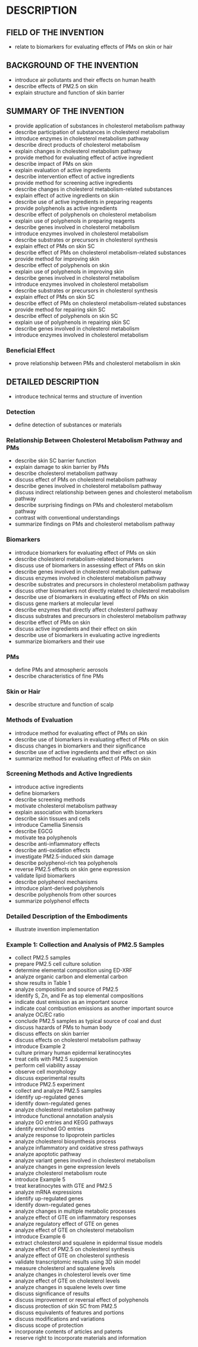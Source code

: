 # DESCRIPTION

## FIELD OF THE INVENTION

- relate to biomarkers for evaluating effects of PMs on skin or hair

## BACKGROUND OF THE INVENTION

- introduce air pollutants and their effects on human health
- describe effects of PM2.5 on skin
- explain structure and function of skin barrier

## SUMMARY OF THE INVENTION

- provide application of substances in cholesterol metabolism pathway
- describe participation of substances in cholesterol metabolism
- introduce enzymes in cholesterol metabolism pathway
- describe direct products of cholesterol metabolism
- explain changes in cholesterol metabolism pathway
- provide method for evaluating effect of active ingredient
- describe impact of PMs on skin
- explain evaluation of active ingredients
- describe intervention effect of active ingredients
- provide method for screening active ingredients
- describe changes in cholesterol metabolism-related substances
- explain effect of active ingredients on skin
- describe use of active ingredients in preparing reagents
- provide polyphenols as active ingredients
- describe effect of polyphenols on cholesterol metabolism
- explain use of polyphenols in preparing reagents
- describe genes involved in cholesterol metabolism
- introduce enzymes involved in cholesterol metabolism
- describe substrates or precursors in cholesterol synthesis
- explain effect of PMs on skin SC
- describe effect of PMs on cholesterol metabolism-related substances
- provide method for improving skin
- describe effect of polyphenols on skin
- explain use of polyphenols in improving skin
- describe genes involved in cholesterol metabolism
- introduce enzymes involved in cholesterol metabolism
- describe substrates or precursors in cholesterol synthesis
- explain effect of PMs on skin SC
- describe effect of PMs on cholesterol metabolism-related substances
- provide method for repairing skin SC
- describe effect of polyphenols on skin SC
- explain use of polyphenols in repairing skin SC
- describe genes involved in cholesterol metabolism
- introduce enzymes involved in cholesterol metabolism

### Beneficial Effect

- prove relationship between PMs and cholesterol metabolism in skin

## DETAILED DESCRIPTION

- introduce technical terms and structure of invention

### Detection

- define detection of substances or materials

### Relationship Between Cholesterol Metabolism Pathway and PMs

- describe skin SC barrier function
- explain damage to skin barrier by PMs
- describe cholesterol metabolism pathway
- discuss effect of PMs on cholesterol metabolism pathway
- describe genes involved in cholesterol metabolism pathway
- discuss indirect relationship between genes and cholesterol metabolism pathway
- describe surprising findings on PMs and cholesterol metabolism pathway
- contrast with conventional understandings
- summarize findings on PMs and cholesterol metabolism pathway

### Biomarkers

- introduce biomarkers for evaluating effect of PMs on skin
- describe cholesterol metabolism-related biomarkers
- discuss use of biomarkers in assessing effect of PMs on skin
- describe genes involved in cholesterol metabolism pathway
- discuss enzymes involved in cholesterol metabolism pathway
- describe substrates and precursors in cholesterol metabolism pathway
- discuss other biomarkers not directly related to cholesterol metabolism
- describe use of biomarkers in evaluating effect of PMs on skin
- discuss gene markers at molecular level
- describe enzymes that directly affect cholesterol pathway
- discuss substrates and precursors in cholesterol metabolism pathway
- describe effect of PMs on skin
- discuss active ingredients and their effect on skin
- describe use of biomarkers in evaluating active ingredients
- summarize biomarkers and their use

### PMs

- define PMs and atmospheric aerosols
- describe characteristics of fine PMs

### Skin or Hair

- describe structure and function of scalp

### Methods of Evaluation

- introduce method for evaluating effect of PMs on skin
- describe use of biomarkers in evaluating effect of PMs on skin
- discuss changes in biomarkers and their significance
- describe use of active ingredients and their effect on skin
- summarize method for evaluating effect of PMs on skin

### Screening Methods and Active Ingredients

- introduce active ingredients
- define biomarkers
- describe screening methods
- motivate cholesterol metabolism pathway
- explain association with biomarkers
- describe skin tissues and cells
- introduce Camellia Sinensis
- describe EGCG
- motivate tea polyphenols
- describe anti-inflammatory effects
- describe anti-oxidation effects
- investigate PM2.5-induced skin damage
- describe polyphenol-rich tea polyphenols
- reverse PM2.5 effects on skin gene expression
- validate lipid biomarkers
- describe polyphenol mechanisms
- introduce plant-derived polyphenols
- describe polyphenols from other sources
- summarize polyphenol effects

### Detailed Description of the Embodiments

- illustrate invention implementation

### Example 1: Collection and Analysis of PM2.5 Samples

- collect PM2.5 samples
- prepare PM2.5 cell culture solution
- determine elemental composition using ED-XRF
- analyze organic carbon and elemental carbon
- show results in Table 1
- analyze composition and source of PM2.5
- identify S, Zn, and Fe as top elemental compositions
- indicate dust emission as an important source
- indicate coal combustion emissions as another important source
- analyze OC/EC ratio
- conclude PM2.5 samples as typical source of coal and dust
- discuss hazards of PMs to human body
- discuss effects on skin barrier
- discuss effects on cholesterol metabolism pathway
- introduce Example 2
- culture primary human epidermal keratinocytes
- treat cells with PM2.5 suspension
- perform cell viability assay
- observe cell morphology
- discuss experimental results
- introduce PM2.5 experiment
- collect and analyze PM2.5 samples
- identify up-regulated genes
- identify down-regulated genes
- analyze cholesterol metabolism pathway
- introduce functional annotation analysis
- analyze GO entries and KEGG pathways
- identify enriched GO entries
- analyze response to lipoprotein particles
- analyze cholesterol biosynthesis process
- analyze inflammatory and oxidative stress pathways
- analyze apoptotic pathway
- analyze variant genes involved in cholesterol metabolism
- analyze changes in gene expression levels
- analyze cholesterol metabolism route
- introduce Example 5
- treat keratinocytes with GTE and PM2.5
- analyze mRNA expressions
- identify up-regulated genes
- identify down-regulated genes
- analyze changes in multiple metabolic processes
- analyze effect of GTE on inflammatory responses
- analyze regulatory effect of GTE on genes
- analyze effect of GTE on cholesterol metabolism
- introduce Example 6
- extract cholesterol and squalene in epidermal tissue models
- analyze effect of PM2.5 on cholesterol synthesis
- analyze effect of GTE on cholesterol synthesis
- validate transcriptomic results using 3D skin model
- measure cholesterol and squalene levels
- analyze changes in cholesterol levels over time
- analyze effect of GTE on cholesterol levels
- analyze changes in squalene levels over time
- discuss significance of results
- discuss improvement or reversal effect of polyphenols
- discuss protection of skin SC from PM2.5
- discuss equivalents of features and portions
- discuss modifications and variations
- discuss scope of protection
- incorporate contents of articles and patents
- reserve right to incorporate materials and information

